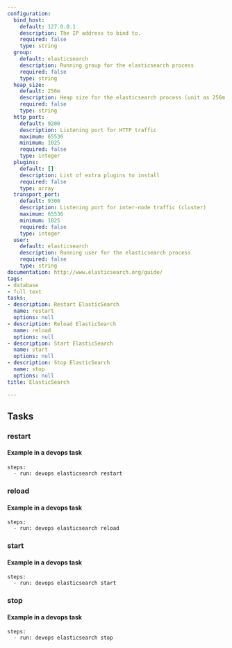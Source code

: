 ```yaml
---
configuration:
  bind_host:
    default: 127.0.0.1
    description: The IP address to bind to.
    required: false
    type: string
  group:
    default: elasticsearch
    description: Running group for the elasticsearch process
    required: false
    type: string
  heap_size:
    default: 256m
    description: Heap size for the elasticsearch process (unit as 256m 1g)
    required: false
    type: string
  http_port:
    default: 9200
    description: Listening port for HTTP traffic
    maximum: 65536
    minimum: 1025
    required: false
    type: integer
  plugins:
    default: []
    description: List of extra plugins to install
    required: false
    type: array
  transport_port:
    default: 9300
    description: Listening port for inter-node traffic (cluster)
    maximum: 65536
    minimum: 1025
    required: false
    type: integer
  user:
    default: elasticsearch
    description: Running user for the elasticsearch process
    required: false
    type: string
documentation: http://www.elasticsearch.org/guide/
tags:
- database
- full text
tasks:
- description: Restart ElasticSearch
  name: restart
  options: null
- description: Reload ElasticSearch
  name: reload
  options: null
- description: Start ElasticSearch
  name: start
  options: null
- description: Stop ElasticSearch
  name: stop
  options: null
title: ElasticSearch

---
```


## Tasks
### restart

#### Example in a devops task

    steps:
      - run: devops elasticsearch restart

### reload

#### Example in a devops task

    steps:
      - run: devops elasticsearch reload

### start

#### Example in a devops task

    steps:
      - run: devops elasticsearch start

### stop

#### Example in a devops task

    steps:
      - run: devops elasticsearch stop
